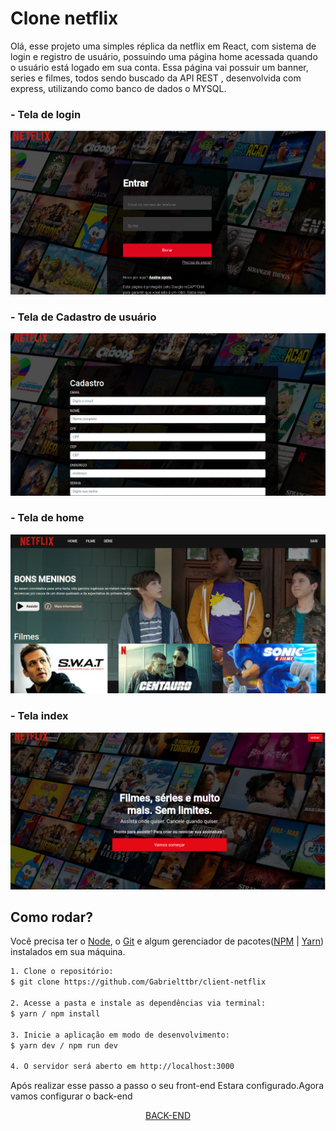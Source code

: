 # Clone netflix

Olá, esse projeto uma simples réplica da netflix em React, com sistema de login e registro de usuário, possuindo uma página home acessada quando o usuário está logado em sua conta. Essa página vai possuir um banner, series e filmes, todos sendo buscado da API REST , desenvolvida com express, utilizando como banco de dados o MYSQL.

### - Tela de login
![Página de login](./src/assets/readme/login.png)
### - Tela de Cadastro de usuário
![Página de registro](./src/assets/readme/registro.png)
### - Tela de home
![Página de registro](./src/assets/readme/home.png)
### - Tela index
![Página de registro](./src/assets/readme/index.png)

## Como rodar?

Você precisa ter o [Node](https://nodejs.org/en/), o [Git](https://git-scm.com/) e algum gerenciador de pacotes([NPM](https://docs.npmjs.com/downloading-and-installing-node-js-and-npm/) | [Yarn](https://classic.yarnpkg.com/lang/en/docs/install)) instalados em sua máquina.

```bash
1. Clone o repositório:
$ git clone https://github.com/Gabrielttbr/client-netflix

2. Acesse a pasta e instale as dependências via terminal:
$ yarn / npm install

3. Inicie a aplicação em modo de desenvolvimento:
$ yarn dev / npm run dev

4. O servidor será aberto em http://localhost:3000
```
Após realizar esse passo a passo o seu front-end Estara configurado.Agora vamos configurar o back-end

<p align="center"><a href="https://github.com/Gabrielttbr/api-netflix.git" target="_black">BACK-END</a></p>
